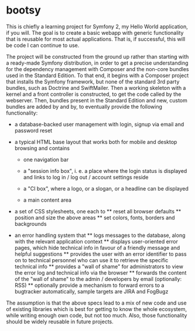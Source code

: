 bootsy
======

This is chiefly a learning project for Symfony 2, my Hello World application, if you will. The goal is to create a basic
webapp with generic functionality that is reusable for most actual applications. That is, if successful, this will be code
I can continue to use.

The project will be constructed from the ground up rather than starting with a ready-made Symfony distribution, in order
to get a precise understanding for the dependency management with Composer and the non-core bundles used in the Standard
Edition. To that end, it begins with a Composer project that installs the Symfony framework, but none of the standard 3rd
party bundles, such as Doctrine and SwiftMailer. Then a working skeleton with a kernel and a front controller is constructed,
to get the code called by the webserver. Then, bundles present in the Standard Edition and new, custom bundles are added
by and by, to eventually provide the following functionality:

* a database-backed user management with login, signup via email and password reset
* a typical HTML base layout that works both for mobile and desktop browsing and contains

    - one navigation bar

    - a "session info box", i. e. a place where the login status is displayed and links to log in / log out / account settings reside

    - a "CI box", where a logo, or a slogan, or a headline can be displayed

    - a main content area

* a set of CSS stylesheets, one each to
 ** reset all browser defaults
 ** position and size the above areas
 ** set colors, fonts, borders and backgrounds
* an error handling system that
 ** logs messages to the database, along with the relevant application context
 ** displays user-oriented error pages, which hide technical info in favour of a friendly message and helpful suggestions
 ** provides the user with an error identifier to pass on to technical personnel who can use it to retrieve the specific technical info
 ** provides a "wall of shame" for administrators to view the error log and technical info via the browser
 ** forwards the content of the "wall of shame" to the admin / developers by email (optionally: RSS)
 ** optionally provide a mechanism to forward errors to a bugtracker automatically, sample targets are JIRA and FogBugz

The assumption is that the above specs lead to a mix of new code and use of existing libraries which is best for getting
to know the whole ecosystem, while writing enough own code, but not too much. Also, those functionality should be widely
reusable in future projects.
